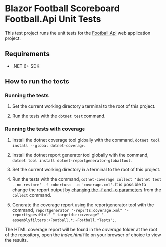 # Blazor Football Scoreboard Football.Api Unit Tests

This test project runs the unit tests for the [Football.Api](/src/Hosts/Api/README.md) web application project.

## Requirements

- .NET 6+ SDK

## How to run the tests

### Running the tests

1. Set the current working directory a terminal to the root of this project.

2. Run the tests with the `dotnet test` command.

### Running the tests with coverage

1. Install the dotnet coverage tool globally with the command, `dotnet tool install --global dotnet-coverage`.

2. Install the dotnet report generator tool globally with the command, `dotnet tool install dotnet-reportgenerator-globaltool`.

3. Set the current working directory in a terminal to the root of this project.

4. Run the tests with the command, `dotnet-coverage collect 'dotnet test --no-restore' -f cobertura  -o 'coverage.xml'`. It is possible to change the report output by [changing the -f and -o parameters](https://learn.microsoft.com/en-us/dotnet/core/additional-tools/dotnet-coverage#dotnet-coverage-collect) from the `collect` command.

5. Generate the coverage report using the reportgenerator tool with the command, `reportgenerator "-reports:coverage.xml" "-reporttypes:Html" "-targetdir:coverage" "-assemblyfilters:+Football.*;-Football.*Tests";`.

The HTML coverage report will be found in the *coverage* folder at the root of the repository, open the *index.html* file on your browser of choice to view the results.
